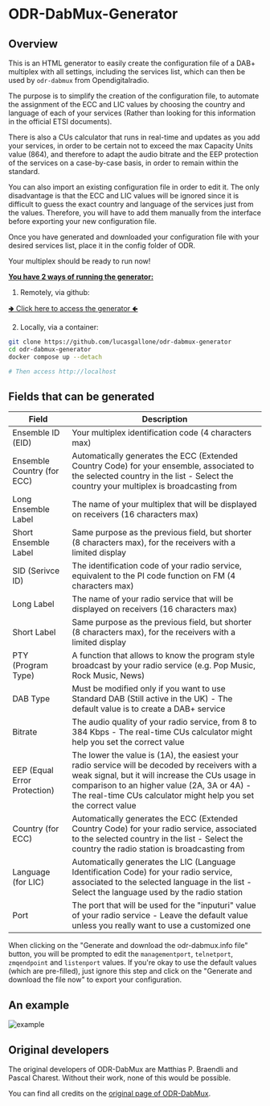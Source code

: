 # ODR-DabMux-Generator

## Overview

This is an HTML generator to easily create the configuration file of a DAB+
multiplex with all settings, including the services list, which can then be used by `odr-dabmux` from Opendigitalradio.

The purpose is to simplify the creation of the configuration file, to automate
the assignment of the ECC and LIC values ​​by choosing the country and language
of each of your services (Rather than looking for this information in the
official ETSI documents).

There is also a CUs calculator that runs in real-time and updates as you add
your services, in order to be certain not to exceed the max Capacity Units
value (864), and therefore to adapt the audio bitrate and the EEP protection
of the services on a case-by-case basis, in order to remain within the standard.

You can also import an existing configuration file in order to edit it. The
only disadvantage is that the ECC and LIC values will be ignored since it is
difficult to guess the exact country and language of the services just from
the values. Therefore, you will have to add them manually from the interface
before exporting your new configuration file.

Once you have generated and downloaded your configuration file with your
desired services list, place it in the config folder of ODR.

Your multiplex should be ready to run now!

<b><ins>You have 2 ways of running the generator:</b></ins>

1. Remotely, via github:

[🢂 Click here to access the generator 🢀](https://lucasgallone.github.io/ODR-DabMux-Generator/)

2. Locally, via a container:

```bash
git clone https://github.com/lucasgallone/odr-dabmux-generator
cd odr-dabmux-generator
docker compose up --detach

# Then access http://localhost
```

## Fields that can be generated

| Field | Description |
| ----- | ----------- |
| Ensemble ID (EID) | Your multiplex identification code (4 characters max) |
| Ensemble Country (for ECC) | Automatically generates the ECC (Extended Country Code) for your ensemble, associated to the selected country in the list - Select the country your multiplex is broadcasting from |
| Long Ensemble Label | The name of your multiplex that will be displayed on receivers (16 characters max) |
| Short Ensemble Label | Same purpose as the previous field, but shorter (8 characters max), for the receivers with a limited display |
| SID (Serivce ID) | The identification code of your radio service, equivalent to the PI code function on FM (4 characters max) |
| Long Label | The name of your radio service that will be displayed on receivers (16 characters max) |
| Short Label | Same purpose as the previous field, but shorter (8 characters max), for the receivers with a limited display |
| PTY (Program Type) | A function that allows to know the program style broadcast by your radio service (e.g. Pop Music, Rock Music, News) |
| DAB Type | Must be modified only if you want to use Standard DAB (Still active in the UK) - The default value is to create a DAB+ service |
| Bitrate | The audio quality of your radio service, from 8 to 384 Kbps - The real-time CUs calculator might help you set the correct value |
| EEP (Equal Error Protection) | The lower the value is (1A), the easiest your radio service will be decoded by receivers with a weak signal, but it will increase the CUs usage in comparison to an higher value (2A, 3A or 4A) - The real-time CUs calculator might help you set the correct value |
| Country (for ECC) | Automatically generates the ECC (Extended Country Code) for your radio service, associated to the selected country in the list - Select the country the radio station is broadcasting from |
| Language (for LIC) | Automatically generates the LIC (Language Identification Code) for your radio service, associated to the selected language in the list - Select the language used by the radio station |
| Port | The port that will be used for the "inputuri" value of your radio service - Leave the default value unless you really want to use a customized one |

When clicking on the "Generate and download the odr-dabmux.info file" button, you will be prompted to edit the ```managementport```, ```telnetport```, ```zmqendpoint``` and ```listenport``` values. If you're okay to use the default values (which are pre-filled), just ignore this step and click on the "Generate and download the file now" to export your configuration.

## An example

![example](https://github.com/user-attachments/assets/b5b1483b-cddd-4fef-b30c-4cdfaf2599b5)

## Original developers

The original developers of ODR-DabMux are Matthias P. Braendli and
Pascal Charest. Without their work, none of this would be possible.

You can find all credits on the
[original page of ODR-DabMux](https://github.com/Opendigitalradio/ODR-DabMux).
